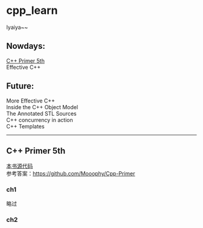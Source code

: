 # cpp_learn
Iyaiya~~

## Nowdays:

[C++ Primer 5th](#c-primer-5th)<br>
Effective C++

## Future:

More Effective C++<br>
Inside the C++ Object Model<br>
The Annotated STL Sources<br>
C++ concurrency in action<br>
C++ Templates

---

## C++ Primer 5th
[本书源代码](./cpp_primer/source)<br>
参考答案：https://github.com/Mooophy/Cpp-Primer

### ch1
略过

### ch2

